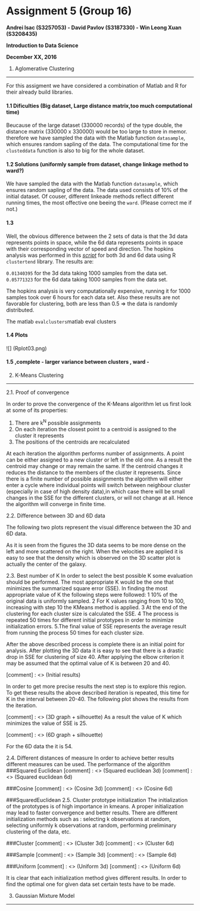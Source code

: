 Assignment 5 (Group 16)
===============================================

**Andrei Isac (S3257053) - David Pavlov (S3187330) - Win Leong Xuan (S3208435)**

**Introduction to Data Science**

**December XX, 2016**

1. Aglomerative Clustering
----------------------------
For this assigment we have considered a combination of Matlab and R for their already build libraries. 

#### 1.1 Dificulties (Big dataset, Large distance matrix,too much computational time)
Beucause of the large dataset (330000 records) of the type double, the distance matrix (330000 x 330000) would be too large to store in memor. therefore we have sampled the data with the Matlab function `datasample`, which ensures random sapling of the data. The computational time for the `clusteddata` function is also to big for the whole dataset. 

#### 1.2 Solutions (uniformly sample from dataset, change linkage method to ward?)
We have sampled the data with the Matlab function `datasample`, which ensures random sapling of the data. The data used consists of 10% of the initial dataset. Of couser, different linkeade methods reflect different running times, the most offective one beeing the `ward`. (Please correct me if not.)
#### 1.3 
Well, the obvious difference between the 2 sets of data is that the 3d data represents points in space, while the 6d data represents points in space with their corresponding vector of speed and direction. 
The hopkins analysis was performed in this [*script*](Assign1.R) for both 3d and 6d data using R `clustertend` library. The results are:

`0.01340395` for the 3d data taking 1000 samples from the data set. 
`0.05771323` for the 6d data taking 1000 samples from the data set. 

The hopkins analysis is very computationally expensive, running it for 1000 samples took over 6 hours for each data set. Also these results are not favorable for clustering, both are less than 0.5 => the data is randomly distributed.

The matlab `evalclusters`matlab eval clusters


#### 1.4 Plots
![] (Rplot03.png)

#### 1.5 ,complete - larger variance between clusters , ward - 

2. K-Means Clustering
----------------------------
2.1. Proof of convergence 

In order to prove the convergence of the K-Means algorithm let us first look at some of its properties:

1. There are k<sup>N</sup> possible assignments
2. On each iteration the closest point to a centroid is assigned to the cluster it represents
3. The positions of the centroids are recalculated
  
At each iteration the algorithm performs number of assignments. A point can be either assigned to a new cluster or left in the old one. As a result the centroid may change or may remain the same. If the centroid changes it reduces the distance to the members of the cluster it represents. Since there is a finite number of possible assignments the algorithm will either enter a cycle where individual points will switch between neighbour cluster (especially in case of high density data),in which case there will be small changes in the SSE for the different clusters, or will not change at all. Hence the algorithm will converge in finite time.

2.2. Difference between 3D and 6D data

The following two plots represent the visual difference between the 3D and 6D data.


As it is seen from the figures the 3D data seems to be more dense on the left and more scattered on the right. When the velocities are applied it is easy to see that the density which is observed on the 3D scatter plot is actually the center of the galaxy. 

2.3. Best number of K 
In order to select the best possible K some evaluation should be performed. The most appropriate K would be the one that minimizes the summarized square error (SSE). In finding the most appropriate value of K the following steps were followed:
  1 10% of the original data is uniformly sampled.
  2 For K values ranging from 10 to 100, increasing with step 10 the KMeans method is applied.
  3 At the end of the clustering for each cluster size is calculated the SSE.
  4 The process is repeated 50 times for different initial prototypes in order to minimize initialization errors.
  5.The final value of SSE represents the average result from running the process 50 times for each cluster size.
  
 After the above described process is complete there is an initial point for analysis. After plotting the 3D data it is easy to see that there is a drastic drop in SSE for clustering of size 40. After applying the elbow criterion it may be assumed that the optimal value of K is between 20 and 40. 
 
[comment] : <> (Initial results)

In order to get more precise results the next step is to explore this region. To get these results the above described iteration is repeated, this time for K in the interval between 20-40. The following plot shows the results from the iteration.
 
[comment] : <> (3D graph + silhouette)
As a result the value of K which minimizes the value of SSE is 25.
 
[comment] : <> (6D graph + silhouette)

For the 6D data the it is 54.

2.4. Different distances of measure
In order to achieve better results different measures can be used. The performance of the algorithm 
###Squared Euclidean
[comment] : <> (Squared euclidean 3d)
[comment] : <> (Squared euclidean 6d)

###Cosine
[comment] : <> (Cosine 3d)
[comment] : <> (Cosine 6d)

###SquaredEuclidean
2.5. Cluster prototype initialization
The initialization of the prototypes is of high importance in kmeans. A proper initialization may lead to faster convergence and better results.
There are different initialization methods such as : selecting k observations at random, selecting uniformly k observations at random, performing preliminary clustering of the data, etc.

###Cluster
[comment] : <> (Cluster 3d)
[comment] : <> (Cluster 6d)

###Sample
[comment] : <> (Sample 3d)
[comment] : <> (Sample 6d)

###Uniform
[comment] : <> (Uniform 3d)
[comment] : <> (Uniform 6d)

It is clear that each initialization method gives different results. In order to find the optimal one for given data set certain tests have to be made.

3. Gaussian Mixture Model
----------------------------
<!--- test --->
